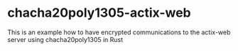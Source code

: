 # chacha20poly1305-actix-web
This is an example how to have encrypted communications to the actix-web server using chacha20poly1305 in Rust

